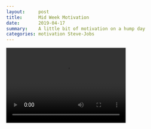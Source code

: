 ```yaml
---
layout:     post
title:      Mid Week Motivation
date:       2019-04-17
summary:    A little bit of motivation on a hump day
categories: motivation Steve-Jobs
---
```


<video src="https://youtu.be/2B-XwPjn9YY" width="320" height="200" controls preload></video>
